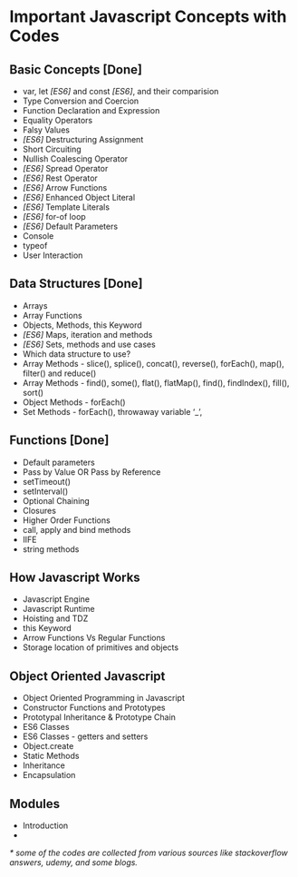 # Important Javascript Concepts with Codes

## Basic Concepts [Done]
- var, let _[ES6]_ and const _[ES6]_, and their comparision
- Type Conversion and Coercion
- Function Declaration and Expression
- Equality Operators
- Falsy Values 
- _[ES6]_ Destructuring Assignment
- Short Circuiting
- Nullish Coalescing Operator
- _[ES6]_ Spread Operator
- _[ES6]_ Rest Operator
- _[ES6]_ Arrow Functions
- _[ES6]_ Enhanced Object Literal
- _[ES6]_ Template Literals
- _[ES6]_ for-of loop
- _[ES6]_ Default Parameters
- Console
- typeof
- User Interaction

## Data Structures [Done]
- Arrays
- Array Functions
- Objects, Methods, this Keyword
- _[ES6]_ Maps, iteration and methods
- _[ES6]_ Sets, methods and use cases
- Which data structure to use?
- Array Methods - slice(), splice(), concat(), reverse(), forEach(), map(), filter() and reduce()
- Array Methods - find(), some(), flat(), flatMap(), find(), findIndex(), fill(), sort()
- Object Methods - forEach()
- Set Methods - forEach(), throwaway variable ‘_’, 

## Functions [Done]
- Default parameters
- Pass by Value OR Pass by Reference
- setTimeout()
- setInterval()
- Optional Chaining
- Closures
- Higher Order Functions
- call, apply and bind methods
- IIFE
- string methods

## How Javascript Works
- Javascript Engine
- Javascript Runtime
- Hoisting and TDZ
- this Keyword
- Arrow Functions Vs Regular Functions
- Storage location of primitives and objects

## Object Oriented Javascript
- Object Oriented Programming in Javascript
- Constructor Functions and Prototypes
- Prototypal Inheritance & Prototype Chain
- ES6 Classes
- ES6 Classes - getters and setters
- Object.create
- Static Methods
- Inheritance
- Encapsulation

## Modules
- Introduction
- 

_* some of the codes are collected from various sources like stackoverflow answers, udemy, and some blogs._